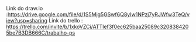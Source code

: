 Link do draw.io :https://drive.google.com/file/d/1S5Mjg5GSwf6Q8yIw1NPzj7yRJWfw3TeQ/view?usp=sharing
Link do trello : https://trello.com/invite/b/1xkoVZCi/ATTIef3f0ec625baa25089c3208384205be7B3DB666C/trabalho-ps

